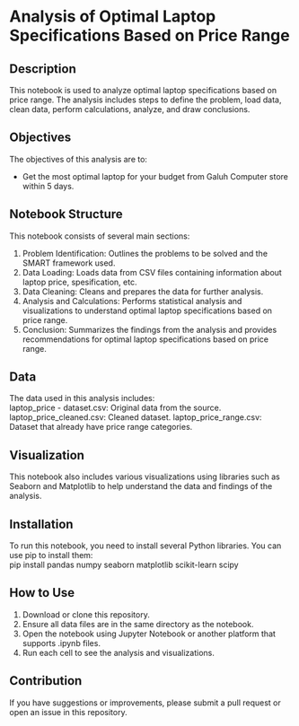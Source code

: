 # Analysis of Optimal Laptop Specifications Based on Price Range
## Description
This notebook is used to analyze optimal laptop specifications based on price range. The analysis includes steps to define the problem, load data, clean data, perform calculations, analyze, and draw conclusions.

## Objectives
The objectives of this analysis are to:<br>
- Get the most optimal laptop for your budget from Galuh Computer store within 5 days.

## Notebook Structure
This notebook consists of several main sections:<br>
1. Problem Identification: Outlines the problems to be solved and the SMART framework used.
2. Data Loading: Loads data from CSV files containing information about laptop price, spesification, etc.
3. Data Cleaning: Cleans and prepares the data for further analysis.
4. Analysis and Calculations: Performs statistical analysis and visualizations to understand optimal laptop specifications based on price range.
5. Conclusion: Summarizes the findings from the analysis and provides recommendations for optimal laptop specifications based on price range.

## Data
The data used in this analysis includes:<br>
laptop_price - dataset.csv: Original data from the source.<br>
laptop_price_cleaned.csv: Cleaned dataset.
laptop_price_range.csv: Dataset that already have price range categories.

## Visualization
This notebook also includes various visualizations using libraries such as Seaborn and Matplotlib to help understand the data and findings of the analysis.

## Installation
To run this notebook, you need to install several Python libraries. You can use pip to install them:<br>
pip install pandas numpy seaborn matplotlib scikit-learn scipy

## How to Use
1. Download or clone this repository.
2. Ensure all data files are in the same directory as the notebook.
3. Open the notebook using Jupyter Notebook or another platform that supports .ipynb files.
4. Run each cell to see the analysis and visualizations.

## Contribution
If you have suggestions or improvements, please submit a pull request or open an issue in this repository.